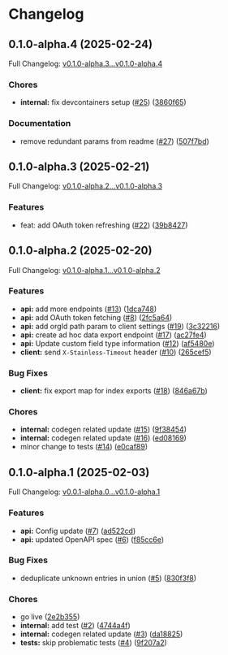 # Changelog

## 0.1.0-alpha.4 (2025-02-24)

Full Changelog: [v0.1.0-alpha.3...v0.1.0-alpha.4](https://github.com/m3ter-com/m3ter-sdk-node/compare/v0.1.0-alpha.3...v0.1.0-alpha.4)

### Chores

* **internal:** fix devcontainers setup ([#25](https://github.com/m3ter-com/m3ter-sdk-node/issues/25)) ([3860f65](https://github.com/m3ter-com/m3ter-sdk-node/commit/3860f65cd2a08a2bcac7bfeed76a2e3983281b6c))


### Documentation

* remove redundant params from readme ([#27](https://github.com/m3ter-com/m3ter-sdk-node/issues/27)) ([507f7bd](https://github.com/m3ter-com/m3ter-sdk-node/commit/507f7bd4d5741df6072e12f942fccdf630e02e72))

## 0.1.0-alpha.3 (2025-02-21)

Full Changelog: [v0.1.0-alpha.2...v0.1.0-alpha.3](https://github.com/m3ter-com/m3ter-sdk-node/compare/v0.1.0-alpha.2...v0.1.0-alpha.3)

### Features

* feat: add OAuth token refreshing ([#22](https://github.com/m3ter-com/m3ter-sdk-node/issues/22)) ([39b8427](https://github.com/m3ter-com/m3ter-sdk-node/commit/39b8427ac11f4162d6b79dccc64122bf737a1702))

## 0.1.0-alpha.2 (2025-02-20)

Full Changelog: [v0.1.0-alpha.1...v0.1.0-alpha.2](https://github.com/m3ter-com/m3ter-sdk-node/compare/v0.1.0-alpha.1...v0.1.0-alpha.2)

### Features

* **api:** add more endpoints ([#13](https://github.com/m3ter-com/m3ter-sdk-node/issues/13)) ([1dca748](https://github.com/m3ter-com/m3ter-sdk-node/commit/1dca7489bb894cee0fbd15d45e94deff83bbc313))
* **api:** add OAuth token fetching ([#8](https://github.com/m3ter-com/m3ter-sdk-node/issues/8)) ([2fc5a64](https://github.com/m3ter-com/m3ter-sdk-node/commit/2fc5a644cc28eae3780c82de80f59f3071300384))
* **api:** add orgId path param to client settings ([#19](https://github.com/m3ter-com/m3ter-sdk-node/issues/19)) ([3c32216](https://github.com/m3ter-com/m3ter-sdk-node/commit/3c32216155d9f5388cd10d9c0e66cad7eb1c32a7))
* **api:** create ad hoc data export endpoint ([#17](https://github.com/m3ter-com/m3ter-sdk-node/issues/17)) ([ac27fe4](https://github.com/m3ter-com/m3ter-sdk-node/commit/ac27fe418a4733f7133cd5e5df51901d40909625))
* **api:** Update custom field type information ([#12](https://github.com/m3ter-com/m3ter-sdk-node/issues/12)) ([af5480e](https://github.com/m3ter-com/m3ter-sdk-node/commit/af5480e261a3f99c2d5ba50e55e8b14546d525f3))
* **client:** send `X-Stainless-Timeout` header ([#10](https://github.com/m3ter-com/m3ter-sdk-node/issues/10)) ([265cef5](https://github.com/m3ter-com/m3ter-sdk-node/commit/265cef56fe1b32414231ddd79cf54bea4d3f690a))


### Bug Fixes

* **client:** fix export map for index exports ([#18](https://github.com/m3ter-com/m3ter-sdk-node/issues/18)) ([846a67b](https://github.com/m3ter-com/m3ter-sdk-node/commit/846a67b6ad2f114cfa3d48032284e90e6ede4e62))


### Chores

* **internal:** codegen related update ([#15](https://github.com/m3ter-com/m3ter-sdk-node/issues/15)) ([9f38454](https://github.com/m3ter-com/m3ter-sdk-node/commit/9f384540694de3c7670d4c7066a9e85e5f91e1b8))
* **internal:** codegen related update ([#16](https://github.com/m3ter-com/m3ter-sdk-node/issues/16)) ([ed08169](https://github.com/m3ter-com/m3ter-sdk-node/commit/ed08169f6a2c47c0f80294aab67f8b510cb7c6b3))
* minor change to tests ([#14](https://github.com/m3ter-com/m3ter-sdk-node/issues/14)) ([e0caf89](https://github.com/m3ter-com/m3ter-sdk-node/commit/e0caf894c1d9f8c77d1f93238634b2f44a3431d0))

## 0.1.0-alpha.1 (2025-02-03)

Full Changelog: [v0.0.1-alpha.0...v0.1.0-alpha.1](https://github.com/m3ter-com/m3ter-sdk-node/compare/v0.0.1-alpha.0...v0.1.0-alpha.1)

### Features

* **api:** Config update ([#7](https://github.com/m3ter-com/m3ter-sdk-node/issues/7)) ([ad522cd](https://github.com/m3ter-com/m3ter-sdk-node/commit/ad522cdfc5c9d2fa533270f81c98f14ae03ab753))
* **api:** updated OpenAPI spec ([#6](https://github.com/m3ter-com/m3ter-sdk-node/issues/6)) ([f85cc6e](https://github.com/m3ter-com/m3ter-sdk-node/commit/f85cc6e4b253a2c26d5900ea86a121fbbc9340f3))


### Bug Fixes

* deduplicate unknown entries in union ([#5](https://github.com/m3ter-com/m3ter-sdk-node/issues/5)) ([830f3f8](https://github.com/m3ter-com/m3ter-sdk-node/commit/830f3f8e50c6a74bdc0a62f7e9f8aaa0380f12c5))


### Chores

* go live ([2e2b355](https://github.com/m3ter-com/m3ter-sdk-node/commit/2e2b35550f28c7cff942371f747f209446cf62ed))
* **internal:** add test ([#2](https://github.com/m3ter-com/m3ter-sdk-node/issues/2)) ([4744a4f](https://github.com/m3ter-com/m3ter-sdk-node/commit/4744a4fa23550f810cf21c658eda0168fbae42fb))
* **internal:** codegen related update ([#3](https://github.com/m3ter-com/m3ter-sdk-node/issues/3)) ([da18825](https://github.com/m3ter-com/m3ter-sdk-node/commit/da188259cf7fa7eff4cef56d5340096579e72d07))
* **tests:** skip problematic tests ([#4](https://github.com/m3ter-com/m3ter-sdk-node/issues/4)) ([9f207a2](https://github.com/m3ter-com/m3ter-sdk-node/commit/9f207a2f63cc71cdd7c7f2f9614581e794cd4860))
